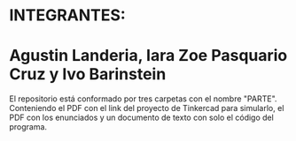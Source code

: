 # INTEGRANTES: 
# Agustin Landeria, Iara Zoe Pasquario Cruz y Ivo Barinstein 

<p> El repositorio está conformado por tres carpetas con el nombre "PARTE".
Conteniendo el PDF con el link del proyecto de Tinkercad para simularlo,
el PDF con los enunciados y un documento de texto con solo el código del programa. </p>
